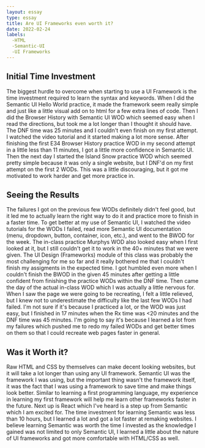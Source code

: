 ```yaml
---
layout: essay
type: essay
title: Are UI Frameworks even worth it?
date: 2022-02-24
labels:
  -HTML
  -Semantic-UI
  -UI Frameworks
---
```


<h2>Initial Time Investment</h2>
The biggest hurdle to overcome when starting to use a UI Framework is the time investment required to learn the syntax and keywords. When I did the Semantic UI Hello World practice, it made the framework seem really simple and just like a little visual add on to html for a few extra lines of code. Then I did the Browser History with Semantic UI WOD which seemed easy when I read the directions, but took me a lot longer than I thought it should have. The DNF time was 25 minutes and I couldn't even finish on my first attempt. I watched the video tutorial and it started making a lot more sense. After finishing the first E34 Browser History practice WOD in my second attempt in a little less than 11 minutes, I got a little more confidence in Semantic UI. Then the next day I started the Island Snow practice WOD which seemed pretty simple because it was only a single website, but I DNF'd on my first attempt on the first 2 WODs. This was a little discouraging, but it got me motivated to work harder and get more practice in.

<h2>Seeing the Results</h2>
The failures I got on the previous few WODs definitely didn't feel good, but it led me to actually learn the right way to do it and practice more to finish in a faster time. To get better at my use of Semantic UI, I watched the video tutorials for the WODs I failed, read more Semantic UI documentation (menu, dropdown, button, container, icon, etc.), and went to the BWOD for the week. The in-class practice Murphys WOD also looked easy when I first looked at it, but I still couldn't get it to work in the 40+ minutes that we were given. The UI Design (Frameworks) module of this class was probably the most challenging for me so far and it really bothered me that I couldn't finish my assigments in the expected time. I got humbled even more when I couldn't finish the BWOD in the given 45 minutes after getting a little confident from finishing the practice WODs within the DNF time. Then came the day of the actual in-class WOD which I was actually a little nervous for. When I saw the page we were going to be recreating, I felt a little relieved, but I knew not to underestimate the difficulty like the last few WODs I had failed. I'm not sure if it's because I practiced a lot, or the WOD was just easy, but I finished in 17 minutes when the Rx time was <20 minutes and the DNF time was 45 minutes. I'm going to say it's because I learned a lot from my failures which pushed me to redo my failed WODs and get better times on them so that I could recreate web pages faster in general.

<h2>Was it Worth it?</h2>
Raw HTML and CSS by themselves can make decent looking websites, but it will take a lot longer than using any UI framework. Semantic UI was the framework I was using, but the important thing wasn't the framework itself, it was the fact that I was using a framework to save time and make things look better. Similar to learning a first programming language, my experience in learning my first framework will help me learn other frameworks faster in the future. Next up is React which I've heard is a step up from Semantic which I am excited for. The time investment for learning Semantic was less than 10 hours, but I learned a lot and got a lot faster at remaking websites. I believe learning Semantic was worth the time I invested as the knowledge I gained was not limited to only Semantic UI, I learned a little about the nature of UI frameworks and got more comfortable with HTML/CSS as well.
